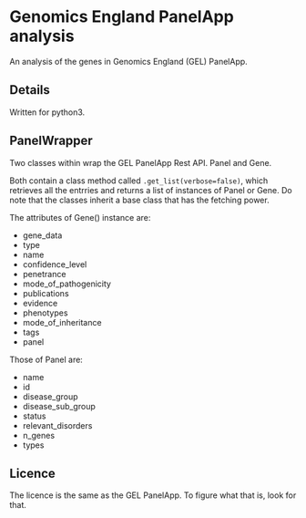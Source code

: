 # Genomics England PanelApp analysis
An analysis of the genes in Genomics England (GEL) PanelApp.

## Details
Written for python3.

## PanelWrapper
Two classes within wrap the GEL PanelApp Rest API. Panel and Gene.                 

Both contain a class method called `.get_list(verbose=false)`, which retrieves all the entrries and returns a list of instances of Panel or Gene.
Do note that the classes inherit a base class that has the fetching power.

The attributes of Gene() instance are:
* gene_data
* type
* name
* confidence_level
* penetrance
* mode_of_pathogenicity
* publications
* evidence
* phenotypes
* mode_of_inheritance
* tags
* panel

Those of Panel are:
* name
* id
* disease_group
* disease_sub_group
* status
* relevant_disorders
* n_genes
* types


## Licence
The licence is the same as the GEL PanelApp. To figure what that is, look for that.

